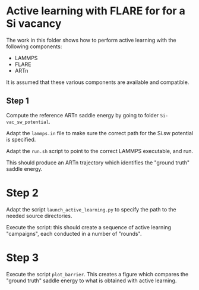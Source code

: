 # Active learning with FLARE for for a Si vacancy

The work in this folder shows how to perform active learning with the following components:
- LAMMPS
- FLARE
- ARTn

It is assumed that these various components are available and compatible.

## Step 1

Compute the reference ARTn saddle energy by going to folder `Si-vac_sw_potential`.

Adapt the `lammps.in` file to make sure the correct path for the Si.sw potential is specified.

Adapt the `run.sh` script to point to the correct LAMMPS executable, and run. 

This should produce an ARTn trajectory which identifies the "ground truth" saddle energy.

# Step 2

Adapt the script `launch_active_learning.py` to specify the path to the needed source directories.

Execute the script: this should create a sequence of active learning "campaigns", each
conducted in a number of "rounds".  


# Step 3

Execute the script `plot_barrier`. This creates a figure which compares the "ground truth"
saddle energy to what is obtained with active learning.